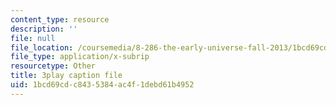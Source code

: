 ```yaml
---
content_type: resource
description: ''
file: null
file_location: /coursemedia/8-286-the-early-universe-fall-2013/1bcd69cdc8435384ac4f1debd61b4952_45RQrWHzovU.vtt
file_type: application/x-subrip
resourcetype: Other
title: 3play caption file
uid: 1bcd69cd-c843-5384-ac4f-1debd61b4952
---
```

